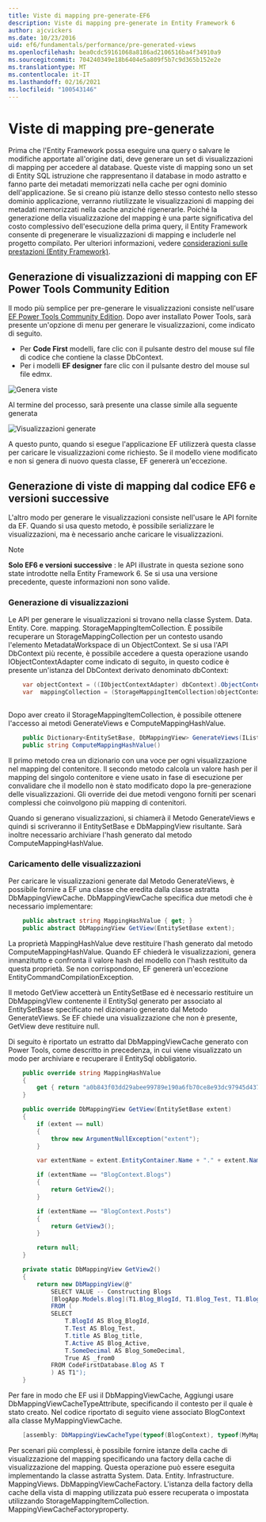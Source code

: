 ```yaml
---
title: Viste di mapping pre-generate-EF6
description: Viste di mapping pre-generate in Entity Framework 6
author: ajcvickers
ms.date: 10/23/2016
uid: ef6/fundamentals/performance/pre-generated-views
ms.openlocfilehash: bea0cdc59161068a8186ad2106516ba4f34910a9
ms.sourcegitcommit: 704240349e18b6404e5a809f5b7c9d365b152e2e
ms.translationtype: MT
ms.contentlocale: it-IT
ms.lasthandoff: 02/16/2021
ms.locfileid: "100543146"
---
```

# <a name="pre-generated-mapping-views"></a>Viste di mapping pre-generate
Prima che l'Entity Framework possa eseguire una query o salvare le modifiche apportate all'origine dati, deve generare un set di visualizzazioni di mapping per accedere al database. Queste viste di mapping sono un set di Entity SQL istruzione che rappresentano il database in modo astratto e fanno parte dei metadati memorizzati nella cache per ogni dominio dell'applicazione. Se si creano più istanze dello stesso contesto nello stesso dominio applicazione, verranno riutilizzate le visualizzazioni di mapping dei metadati memorizzati nella cache anziché rigenerarle. Poiché la generazione della visualizzazione del mapping è una parte significativa del costo complessivo dell'esecuzione della prima query, il Entity Framework consente di pregenerare le visualizzazioni di mapping e includerle nel progetto compilato. Per ulteriori informazioni, vedere  [considerazioni sulle prestazioni (Entity Framework)](xref:ef6/fundamentals/performance/perf-whitepaper).

## <a name="generating-mapping-views-with-the-ef-power-tools-community-edition"></a>Generazione di visualizzazioni di mapping con EF Power Tools Community Edition

Il modo più semplice per pre-generare le visualizzazioni consiste nell'usare [EF Power Tools Community Edition](https://marketplace.visualstudio.com/items?itemName=ErikEJ.EntityFramework6PowerToolsCommunityEdition). Dopo aver installato Power Tools, sarà presente un'opzione di menu per generare le visualizzazioni, come indicato di seguito.

-   Per **Code First** modelli, fare clic con il pulsante destro del mouse sul file di codice che contiene la classe DbContext.
-   Per i modelli **EF designer** fare clic con il pulsante destro del mouse sul file edmx.

![Genera viste](~/ef6/media/generateviews.png)

Al termine del processo, sarà presente una classe simile alla seguente generata

![Visualizzazioni generate](~/ef6/media/generatedviews.png)

A questo punto, quando si esegue l'applicazione EF utilizzerà questa classe per caricare le visualizzazioni come richiesto. Se il modello viene modificato e non si genera di nuovo questa classe, EF genererà un'eccezione.

## <a name="generating-mapping-views-from-code---ef6-onwards"></a>Generazione di viste di mapping dal codice EF6 e versioni successive

L'altro modo per generare le visualizzazioni consiste nell'usare le API fornite da EF. Quando si usa questo metodo, è possibile serializzare le visualizzazioni, ma è necessario anche caricare le visualizzazioni.

> [!NOTE]
> **Solo EF6 e versioni successive** : le API illustrate in questa sezione sono state introdotte nella Entity Framework 6. Se si usa una versione precedente, queste informazioni non sono valide.

### <a name="generating-views"></a>Generazione di visualizzazioni

Le API per generare le visualizzazioni si trovano nella classe System. Data. Entity. Core. mapping. StorageMappingItemCollection. È possibile recuperare un StorageMappingCollection per un contesto usando l'elemento MetadataWorkspace di un ObjectContext. Se si usa l'API DbContext più recente, è possibile accedere a questa operazione usando IObjectContextAdapter come indicato di seguito, in questo codice è presente un'istanza del DbContext derivato denominato dbContext:

``` csharp
    var objectContext = ((IObjectContextAdapter) dbContext).ObjectContext;
    var  mappingCollection = (StorageMappingItemCollection)objectContext.MetadataWorkspace
                                                                        .GetItemCollection(DataSpace.CSSpace);
```

Dopo aver creato il StorageMappingItemCollection, è possibile ottenere l'accesso ai metodi GenerateViews e ComputeMappingHashValue.

``` csharp
    public Dictionary<EntitySetBase, DbMappingView> GenerateViews(IList<EdmSchemaError> errors)
    public string ComputeMappingHashValue()
```

Il primo metodo crea un dizionario con una voce per ogni visualizzazione nel mapping del contenitore. Il secondo metodo calcola un valore hash per il mapping del singolo contenitore e viene usato in fase di esecuzione per convalidare che il modello non è stato modificato dopo la pre-generazione delle visualizzazioni. Gli override dei due metodi vengono forniti per scenari complessi che coinvolgono più mapping di contenitori.

Quando si generano visualizzazioni, si chiamerà il Metodo GenerateViews e quindi si scriveranno il EntitySetBase e DbMappingView risultante. Sarà inoltre necessario archiviare l'hash generato dal metodo ComputeMappingHashValue.

### <a name="loading-views"></a>Caricamento delle visualizzazioni

Per caricare le visualizzazioni generate dal Metodo GenerateViews, è possibile fornire a EF una classe che eredita dalla classe astratta DbMappingViewCache. DbMappingViewCache specifica due metodi che è necessario implementare:

``` csharp
    public abstract string MappingHashValue { get; }
    public abstract DbMappingView GetView(EntitySetBase extent);
```

La proprietà MappingHashValue deve restituire l'hash generato dal metodo ComputeMappingHashValue. Quando EF chiederà le visualizzazioni, genera innanzitutto e confronta il valore hash del modello con l'hash restituito da questa proprietà. Se non corrispondono, EF genererà un'eccezione EntityCommandCompilationException.

Il metodo GetView accetterà un EntitySetBase ed è necessario restituire un DbMappingVIew contenente il EntitySql generato per associato al EntitySetBase specificato nel dizionario generato dal Metodo GenerateViews. Se EF chiede una visualizzazione che non è presente, GetView deve restituire null.

Di seguito è riportato un estratto dal DbMappingViewCache generato con Power Tools, come descritto in precedenza, in cui viene visualizzato un modo per archiviare e recuperare il EntitySql obbligatorio.

``` csharp
    public override string MappingHashValue
    {
        get { return "a0b843f03dd29abee99789e190a6fb70ce8e93dc97945d437d9a58fb8e2afd2e"; }
    }

    public override DbMappingView GetView(EntitySetBase extent)
    {
        if (extent == null)
        {
            throw new ArgumentNullException("extent");
        }

        var extentName = extent.EntityContainer.Name + "." + extent.Name;

        if (extentName == "BlogContext.Blogs")
        {
            return GetView2();
        }

        if (extentName == "BlogContext.Posts")
        {
            return GetView3();
        }

        return null;
    }

    private static DbMappingView GetView2()
    {
        return new DbMappingView(@"
            SELECT VALUE -- Constructing Blogs
            [BlogApp.Models.Blog](T1.Blog_BlogId, T1.Blog_Test, T1.Blog_title, T1.Blog_Active, T1.Blog_SomeDecimal)
            FROM (
            SELECT
                T.BlogId AS Blog_BlogId,
                T.Test AS Blog_Test,
                T.title AS Blog_title,
                T.Active AS Blog_Active,
                T.SomeDecimal AS Blog_SomeDecimal,
                True AS _from0
            FROM CodeFirstDatabase.Blog AS T
            ) AS T1");
    }
```

Per fare in modo che EF usi il DbMappingViewCache, Aggiungi usare DbMappingViewCacheTypeAttribute, specificando il contesto per il quale è stato creato. Nel codice riportato di seguito viene associato BlogContext alla classe MyMappingViewCache.

``` csharp
    [assembly: DbMappingViewCacheType(typeof(BlogContext), typeof(MyMappingViewCache))]
```

Per scenari più complessi, è possibile fornire istanze della cache di visualizzazione del mapping specificando una factory della cache di visualizzazione del mapping. Questa operazione può essere eseguita implementando la classe astratta System. Data. Entity. Infrastructure. MappingViews. DbMappingViewCacheFactory. L'istanza della factory della cache della vista di mapping utilizzata può essere recuperata o impostata utilizzando StorageMappingItemCollection. MappingViewCacheFactoryproperty.
